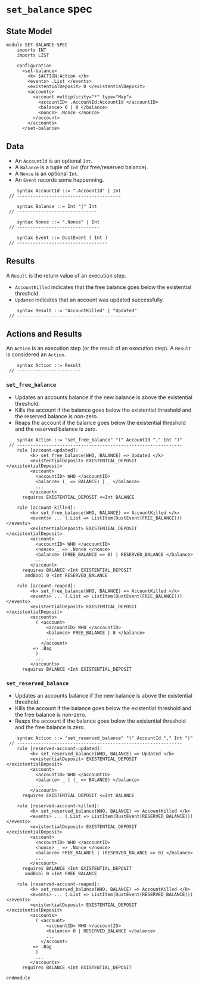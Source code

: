 `set_balance` spec
=======================

State Model
-----------

```k
module SET-BALANCE-SPEC
    imports INT
    imports LIST

    configuration
      <set-balance>
        <k> $ACTION:Action </k>
        <events> .List </events>
        <existentialDeposit> 0 </existentialDeposit>
        <accounts>
          <account multiplicity="*" type="Map">
            <accountID> .AccountId:AccountId </accountID>
            <balance> 0 | 0 </balance>
            <nonce> .Nonce </nonce>
          </account>
        </accounts>
      </set-balance>
```

Data
----

-   An `AccountId` is an optional `Int`.
-   A `Balance` is a tuple of `Int` (for free/reserved balance).
-   A `Nonce` is an optional `Int`.
-   An `Event` records some happenning.

```k
    syntax AccountId ::= ".AccountId" | Int
 // ---------------------------------------

    syntax Balance ::= Int "|" Int
 // ------------------------------

    syntax Nonce ::= ".Nonce" | Int
 // -------------------------------

    syntax Event ::= DustEvent ( Int )
 // ----------------------------------
```

Results
-------

A `Result` is the return value of an execution step.

-   `AccountKilled` indicates that the free balance goes below the existential threshold.
-   `Updated` indicates that an account was updated successfully.

```k
    syntax Result ::= "AccountKilled" | "Updated"
 // ---------------------------------------------
```

Actions and Results
-------------------

An `Action` is an execution step (or the result of an execution step).
A `Result` is considered an `Action`.

```k
    syntax Action ::= Result
 // ------------------------
```

### `set_free_balance`

-   Updates an accounts balance if the new balance is above the existential threshold.
-   Kills the account if the balance goes below the existential threshold and the reserved balance is non-zero.
-   Reaps the account if the balance goes below the existential threshold and the reserved balance is zero.

```k
    syntax Action ::= "set_free_balance" "(" AccountId "," Int ")"
 // --------------------------------------------------------------
    rule [account-updated]:
         <k> set_free_balance(WHO, BALANCE) => Updated </k>
         <existentialDeposit> EXISTENTIAL_DEPOSIT </existentialDeposit>
         <account>
           <accountID> WHO </accountID>
           <balance> (_ => BALANCE) | _ </balance>
           ...
         </account>
      requires EXISTENTIAL_DEPOSIT <=Int BALANCE

    rule [account-killed]:
         <k> set_free_balance(WHO, BALANCE) => AccountKilled </k>
         <events> ... (.List => ListItem(DustEvent(FREE_BALANCE))) </events>
         <existentialDeposit> EXISTENTIAL_DEPOSIT </existentialDeposit>
         <account>
           <accountID> WHO </accountID>
           <nonce> _ => .Nonce </nonce>
           <balance> (FREE_BALANCE => 0) | RESERVED_BALANCE </balance>
           ...
         </account>
      requires BALANCE <Int EXISTENTIAL_DEPOSIT
       andBool 0 <Int RESERVED_BALANCE

    rule [account-reaped]:
         <k> set_free_balance(WHO, BALANCE) => AccountKilled </k>
         <events> ... (.List => ListItem(DustEvent(FREE_BALANCE))) </events>
         <existentialDeposit> EXISTENTIAL_DEPOSIT </existentialDeposit>
         <accounts>
           ( <account>
               <accountID> WHO </accountID>
               <balance> FREE_BALANCE | 0 </balance>
               ...
             </account>
          => .Bag
           )
           ...
         </accounts>
      requires BALANCE <Int EXISTENTIAL_DEPOSIT
```


### `set_reserved_balance`

-   Updates an accounts balance if the new balance is above the existential threshold.
-   Kills the account if the balance goes below the existential threshold and the free balance is non-zero.
-   Reaps the account if the balance goes below the existential threshold and the free balance is zero.

```k
    syntax Action ::= "set_reserved_balance" "(" AccountId "," Int ")"
 // --------------------------------------------------------------
    rule [reserved-account-updated]:
         <k> set_reserved_balance(WHO, BALANCE) => Updated </k>
         <existentialDeposit> EXISTENTIAL_DEPOSIT </existentialDeposit>
         <account>
           <accountID> WHO </accountID>
           <balance> _ | (_ => BALANCE) </balance>
           ...
         </account>
      requires EXISTENTIAL_DEPOSIT <=Int BALANCE

    rule [reserved-account-killed]:
         <k> set_reserved_balance(WHO, BALANCE) => AccountKilled </k>
         <events> ... (.List => ListItem(DustEvent(RESERVED_BALANCE))) </events>
         <existentialDeposit> EXISTENTIAL_DEPOSIT </existentialDeposit>
         <account>
           <accountID> WHO </accountID>
           <nonce> _ => .Nonce </nonce>
           <balance> FREE_BALANCE | (RESERVED_BALANCE => 0) </balance>
           ...
         </account>
      requires BALANCE <Int EXISTENTIAL_DEPOSIT
       andBool 0 <Int FREE_BALANCE

    rule [reserved-account-reaped]:
         <k> set_reserved_balance(WHO, BALANCE) => AccountKilled </k>
         <events> ... (.List => ListItem(DustEvent(RESERVED_BALANCE))) </events>
         <existentialDeposit> EXISTENTIAL_DEPOSIT </existentialDeposit>
         <accounts>
           ( <account>
               <accountID> WHO </accountID>
               <balance> 0 | RESERVED_BALANCE </balance>
               ...
             </account>
          => .Bag
           )
           ...
         </accounts>
      requires BALANCE <Int EXISTENTIAL_DEPOSIT
```


```k
endmodule
```
